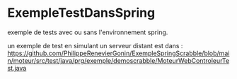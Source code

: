 # ExempleTestDansSpring
exemple de tests avec ou sans l'environnement spring.


un exemple de test en simulant un serveur distant est dans : https://github.com/PhilippeRenevierGonin/ExempleSpringScrabble/blob/main/moteur/src/test/java/prg/exemple/demoscrabble/MoteurWebControleurTest.java
